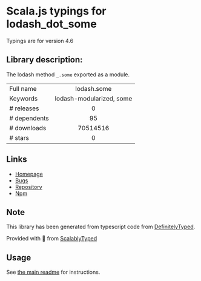 
# Scala.js typings for lodash_dot_some

Typings are for version 4.6

## Library description:
The lodash method `_.some` exported as a module.

|                    |                 |
| ------------------ | :-------------: |
| Full name          | lodash.some |
| Keywords           | lodash-modularized, some |
| # releases         | 0 |
| # dependents       | 95 |
| # downloads        | 70514516 |
| # stars            | 0 |

## Links
- [Homepage](https://lodash.com/)
- [Bugs](https://github.com/lodash/lodash/issues)
- [Repository](https://github.com/lodash/lodash)
- [Npm](https://www.npmjs.com/package/lodash.some)
    


## Note
This library has been generated from typescript code from [DefinitelyTyped](https://definitelytyped.org).

Provided with :purple_heart: from [ScalablyTyped](https://github.com/oyvindberg/ScalablyTyped)

## Usage
See [the main readme](../../readme.md) for instructions.


